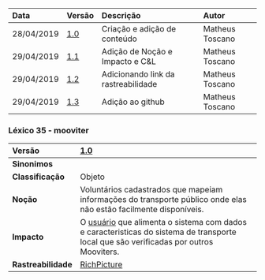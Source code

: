 |Data|Versão|Descrição|Autor|
|:---|:---|:---|:---|
|28/04/2019|[1.0](https://github.com/Andre-Eduardo/2019.1-Requisitos-Moovit/tree/master/lexicos/versao%201.0)|Criação e adição de conteúdo|Matheus Toscano|
|29/04/2019|[1.1](https://github.com/Andre-Eduardo/2019.1-Requisitos-Moovit/tree/master/lexicos/versao%201.1)|Adição de Noção e Impacto e C&L|Matheus Toscano|
|29/04/2019|[1.2](https://github.com/Andre-Eduardo/2019.1-Requisitos-Moovit/tree/master/lexicos/versao%201.2)|Adicionando link da rastreabilidade|Matheus Toscano|
|29/04/2019|[1.3](https://github.com/Andre-Eduardo/2019.1-Requisitos-Moovit/tree/master/lexicos/versao%201.3)|Adição ao github|Matheus Toscano|

### Léxico 35 - mooviter

|Versão|[1.0](https://github.com/Andre-Eduardo/2019.1-Requisitos-Moovit/tree/master/lexicos/versao%201.0)
|:-|:-|
|**Sinonimos**| |
|**Classificação**| Objeto |
|**Noção**| Voluntários cadastrados que mapeiam informações do transporte público onde elas não estão facilmente disponíveis.|
|**Impacto**| O [usuário](https://github.com/Andre-Eduardo/2019.1-Requisitos-Moovit/wiki/L65-Usuário) que alimenta o sistema com dados e caracteristicas do sistema de transporte local que são verificadas por outros Mooviters. |
|**Rastreabilidade**| [RichPicture](https://github.com/Andre-Eduardo/2019.1-Requisitos-Moovit/wiki/RichPicture-Versão-[1.2](https://github.com/Andre-Eduardo/2019.1-Requisitos-Moovit/tree/master/lexicos/versao%201.2)#rp012---usu%C3%A1rio-mobile-cadastrado-e-n%C3%A3o-cadastrado)|

